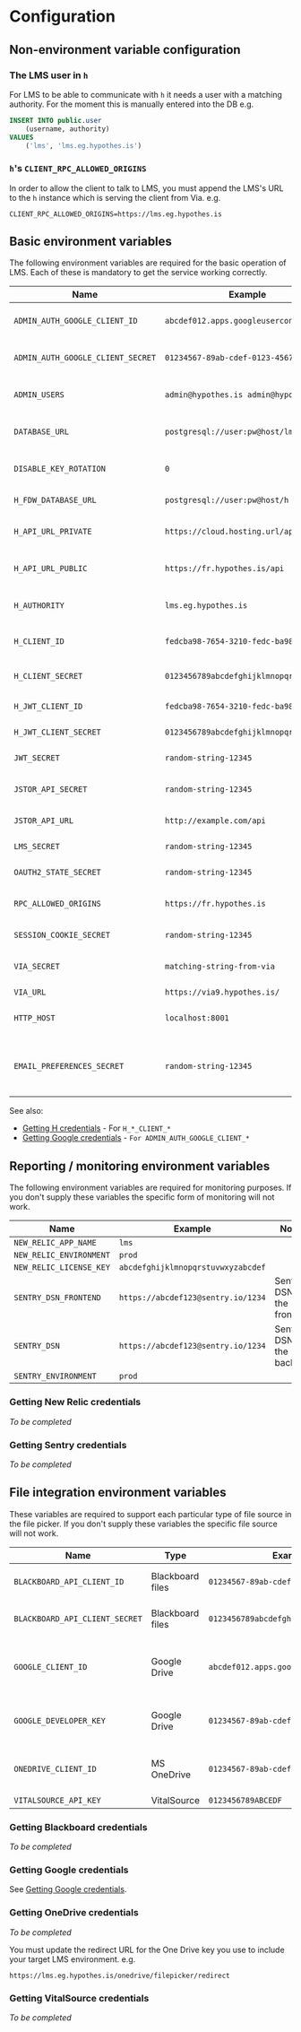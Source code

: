 # Configuration

## Non-environment variable configuration

### The LMS user in `h`

For LMS to be able to communicate with `h` it needs a user with a matching
authority. For the moment this is manually entered into the DB e.g.

```sql
INSERT INTO public.user 
    (username, authority)
VALUES
    ('lms', 'lms.eg.hypothes.is')
```

### `h`'s `CLIENT_RPC_ALLOWED_ORIGINS`

In order to allow the client to talk to LMS, you must append the LMS's URL to
the `h` instance which is serving the client from Via. e.g.

```
CLIENT_RPC_ALLOWED_ORIGINS=https://lms.eg.hypothes.is
```

## Basic environment variables

The following environment variables are required for the basic operation of
LMS. Each of these is mandatory to get the service working correctly.

| Name                              | Example                                | Notes                                           | 
|-----------------------------------|----------------------------------------|-------------------------------------------------|
| `ADMIN_AUTH_GOOGLE_CLIENT_ID`     | `abcdef012.apps.googleusercontent.com` | An OAuth2 pair from Google for `/admin` pages   |
| `ADMIN_AUTH_GOOGLE_CLIENT_SECRET` | `01234567-89ab-cdef-0123-456789abcdef` | The matching secret from the above              |
| `ADMIN_USERS`                     | `admin@hypothes.is admin@hypothesis`   | Email addresses of users with ADMIN permission  |
| `DATABASE_URL`                    | `postgresql://user:pw@host/lms`        | Postgres DSN of this service main DB            | 
| `DISABLE_KEY_ROTATION`            | `0`                                    | Disable key rotation. Useful in QA              |
| `H_FDW_DATABASE_URL`              | `postgresql://user:pw@host/h`          | Postgres DSN pointing to H's DB                 | 
| `H_API_URL_PRIVATE`               | `https://cloud.hosting.url/api`        | URL for service to service communication        |
| `H_API_URL_PUBLIC`                | `https://fr.hypothes.is/api`           | URL for client to service communication         |
| `H_AUTHORITY`                     | `lms.eg.hypothes.is`                   | An authority to separate LMS annotations in `h` |
| `H_CLIENT_ID`                     | `fedcba98-7654-3210-fedc-ba9876543210` | A `client_credentials` OAuth2 pair from `h`     |
| `H_CLIENT_SECRET`                 | `0123456789abcdefghijklmnopqrABCDEFGH` | A `client_credentials` OAuth2 pair from `h`     |
| `H_JWT_CLIENT_ID`                 | `fedcba98-7654-3210-fedc-ba9876543210` | A `jwt_bearer` OAuth2 pair from `h`             |
| `H_JWT_CLIENT_SECRET`             | `0123456789abcdefghijklmnopqrABCDEFGH` | A `jwt_bearer` OAuth2 pair from `h`             |
| `JWT_SECRET`                      | `random-string-12345`                  | An arbitrary secret value                       |
| `JSTOR_API_SECRET`                | `random-string-12345`                  | JWT secret for authenticating with JSTOR        |
| `JSTOR_API_URL`                   | `http://example.com/api`               | URL of JSTOR API base url.                      |
| `LMS_SECRET`                      | `random-string-12345`                  | An arbitrary secret value                       |
| `OAUTH2_STATE_SECRET`             | `random-string-12345`                  | An arbitrary secret value                       |
| `RPC_ALLOWED_ORIGINS`             | `https://fr.hypothes.is`               | `h` instances clients can be connecting from    |
| `SESSION_COOKIE_SECRET`           | `random-string-12345`                  | An arbitrary secret value                       |
| `VIA_SECRET`                      | `matching-string-from-via`             | Must match the shared secret from Via           |
| `VIA_URL`                         | `https://via9.hypothes.is/`            | The matching Via                                |
| `HTTP_HOST`                       | `localhost:8001`                       | The app's HTTP hostname (used by Celery workers)|
| `EMAIL_PREFERENCES_SECRET`        | `random-string-12345`                  | Signing secret for authentication tokens for the email preferences pages |

See also:

 * [Getting H credentials](getting-h-credentials.md) - For `H_*_CLIENT_*`
 * [Getting Google credentials](getting-google-credentials.md) - `For ADMIN_AUTH_GOOGLE_CLIENT_*`

## Reporting / monitoring environment variables

The following environment variables are required for monitoring purposes. If 
you don't supply these variables the specific form of monitoring will not work.

| Name                    | Example                            | Notes                       | 
|-------------------------|------------------------------------|-----------------------------|
| `NEW_RELIC_APP_NAME`    | `lms`                              |                             | 
| `NEW_RELIC_ENVIRONMENT` | `prod`                             |                             |
| `NEW_RELIC_LICENSE_KEY` | `abcdefghijklmnopqrstuvwxyzabcdef` |                             |
| `SENTRY_DSN_FRONTEND`   | `https://abcdef123@sentry.io/1234` | Sentry DSN for the frontend |
| `SENTRY_DSN`            | `https://abcdef123@sentry.io/1234` | Sentry DSN for the backend  |
| `SENTRY_ENVIRONMENT`    | `prod`                             |                             |


### Getting New Relic credentials

_To be completed_

### Getting Sentry credentials

_To be completed_

## File integration environment variables

These variables are required to support each particular type of file source in
the file picker. If you don't supply these variables the specific file source 
will not work.

| Name                              | Type             | Example                                | Notes                                       | 
|-----------------------------------|------------------|----------------------------------------|---------------------------------------------|
| `BLACKBOARD_API_CLIENT_ID`        | Blackboard files | `01234567-89ab-cdef-0123-456789abcdef` | Provided by Blackboard                      |
| `BLACKBOARD_API_CLIENT_SECRET`    | Blackboard files | `0123456789abcdefghijklmnopqrstuv`     | Provided by Blackboard                      |
| `GOOGLE_CLIENT_ID`                | Google Drive     | `abcdef012.apps.googleusercontent.com` | A client ID from an OAuth2 key from Google  |
| `GOOGLE_DEVELOPER_KEY`            | Google Drive     | `01234567-89ab-cdef-0123-456789abcdef` | A developer key from Google                 |
| `ONEDRIVE_CLIENT_ID`              | MS OneDrive      | `01234567-89ab-cdef-0123-456789abcdef` | Developer key from Microsoft OneDrive       |
| `VITALSOURCE_API_KEY`             | VitalSource      | `0123456789ABCEDF`                     |                                             |

### Getting Blackboard credentials

_To be completed_

### Getting Google credentials

See [Getting Google credentials](getting-google-credentials.md).

### Getting OneDrive credentials

_To be completed_

You must update the redirect URL for the One Drive key you use to include your
target LMS environment. e.g.

`https://lms.eg.hypothes.is/onedrive/filepicker/redirect`

### Getting VitalSource credentials

_To be completed_
